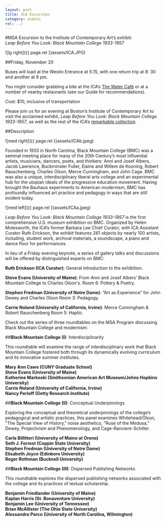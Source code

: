 ```yaml
---
layout: post
title: ICA Excursion
category: events
rel: ../
---
```


#MSA Excursion to the Institute of Contemporary Art’s exhibit:<br>*Leap Before You Look: Black Mountain College 1933-1957*

![lg right]({{ page.rel }}assets/ICA.JPG)
##Friday, November 20

Buses will load at the Westin Entrance at 5:15, with one return trip at 8: 30 and another at 9 pm. 

You might consider grabbing a bite at the ICA’s [The Water Café](http://www.icaboston.org/visit/water-cafe/) or at a number of nearby restaurants (see our Guide for recommendations).  Cost: $10, inclusive of transportationPlease join us for an evening at Boston’s Institute of Contemporary Art to visit the acclaimed exhibit, *Leap Before You Look: Black Mountain College 1933-1957*, as well as the rest of the ICA’s [remarkable collection](www.icaboston.org/bmc).
##Description

![med right]({{ page.rel }}assets/ICAb.jpeg)

Founded in 1933 in North Carolina, Black Mountain College (BMC) was a seminal meeting place for many of the 20th Century’s most influential artists, musicians, dancers, poets, and thinkers: Anni and Josef Albers, Jacob Lawrence, Buckminster Fuller, Elaine and Willem de Kooning, Robert Rauschenberg, Charles Olson, Merce Cunningham, and John Cage. BMC was also a unique, interdisciplinary liberal arts college and an experimental hub for the utopian ideals of the progressive education movement. Having brought the Bauhaus experiments to American modernism, BMC has profoundly influenced art practice and pedagogy in ways that are still evident today.

![med left]({{ page.rel }}assets/ICAa.jpeg)
*Leap Before You Look: Black Mountain College 1933–1957* is the first comprehensive U.S. museum exhibition on BMC. Organized by Helen Molesworth, the ICA’s former Barbara Lee Chief Curator, with ICA Assistant Curator Ruth Erickson, the exhibit features 261 objects by nearly 100 artists, including, student work, archival materials, a soundscape, a piano and dance floor for performances.  In lieu of a Friday evening keynote, a series of gallery talks and discussions will be offered by distinguished experts on BMC:**Ruth Erickson (ICA Curator)**: General introduction to the exhibition. **Steve Evans (University of Maine)**: From Anni and Josef Albers’ Black Mountain College to Charles Olson's.Room 6: Pottery & Poetry. **Stephen Fredman (University of Notre Dame)**: “Art as Experience” for John Dewey and Charles Olson Room 3: Pedagogy.**Carrie Noland (University of California, Irvine)**: Merce Cunningham & Robert Rauschenberg Room 5: Haptic.Check out the series of three roundtables on the MSA Program discussing Black Mountain College and modernism:##**Black Mountain College (I)**: Interdisciplinarity
This roundtable will examine the range of interdisciplinary work that Black Mountain College fostered both through its dynamically evolving curriculum and its innovative summer institutes.**Mary Ann Caws (CUNY Graduate School)**<br>**Steve Evans (University of Maine)**<br>**Katherine Markoski (Smithsonian American Art Museum/Johns Hopkins University)**<br>**Carrie Noland (University of California, Irvine)**<br>**Nancy Perloff (Getty Research Institute)**<br>##**Black Mountain College (II)**: Conceptual UnderpinningsExploring the conceptual and theoretical underpinnings of the college’s pedagogical and artistic practices, this panel examines Whitehead/Olson, "The Special View of History," noise aesthetics, "Ruse of the Medusa," Dewey, Projectivism and Phenomenology, and Cage-Ranciere-Schiller.**Carla Billitteri (University of Maine at Orono)**<br>**Seth J. Forrest (Coppin State University)**<br>**Stephen Fredman (University of Notre Dame)**<br>**Elisabeth Joyce (Edinboro University)** <br>**Roger Rothman (Bucknell University)**<br>##**Black Mountain College (III)**: Dispersed Publishing NetworksThis roundtable explores the dispersed publishing networks associated with the college and its practices of textual scholarship. **Benjamin Friedlander (University of Maine)**<br>**Kaplan Harris (St. Bonaventure University)**<br>
**Benjamin Lee (University of Tennessee)**<br>
**Brian McAllister (The Ohio State University)**<br>
**Alessandro Porco (University of North Carolina, Wilmington)**<br>